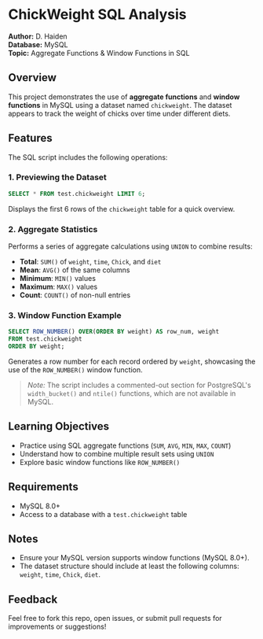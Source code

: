 # ChickWeight SQL Analysis

**Author:** D. Haiden  
**Database:** MySQL  
**Topic:** Aggregate Functions & Window Functions in SQL

## Overview

This project demonstrates the use of **aggregate functions** and **window functions** in MySQL using a dataset named `chickweight`. The dataset appears to track the weight of chicks over time under different diets.

## Features

The SQL script includes the following operations:

### 1. Previewing the Dataset
```sql
SELECT * FROM test.chickweight LIMIT 6;
```
Displays the first 6 rows of the `chickweight` table for a quick overview.

### 2. Aggregate Statistics
Performs a series of aggregate calculations using `UNION` to combine results:
- **Total**: `SUM()` of `weight`, `time`, `Chick`, and `diet`
- **Mean**: `AVG()` of the same columns
- **Minimum**: `MIN()` values
- **Maximum**: `MAX()` values
- **Count**: `COUNT()` of non-null entries

### 3. Window Function Example
```sql
SELECT ROW_NUMBER() OVER(ORDER BY weight) AS row_num, weight
FROM test.chickweight
ORDER BY weight;
```
Generates a row number for each record ordered by `weight`, showcasing the use of the `ROW_NUMBER()` window function.

> *Note:* The script includes a commented-out section for PostgreSQL's `width_bucket()` and `ntile()` functions, which are not available in MySQL.


## Learning Objectives

- Practice using SQL aggregate functions (`SUM`, `AVG`, `MIN`, `MAX`, `COUNT`)
- Understand how to combine multiple result sets using `UNION`
- Explore basic window functions like `ROW_NUMBER()`

## Requirements

- MySQL 8.0+
- Access to a database with a `test.chickweight` table

## Notes

- Ensure your MySQL version supports window functions (MySQL 8.0+).
- The dataset structure should include at least the following columns: `weight`, `time`, `Chick`, `diet`.

## Feedback

Feel free to fork this repo, open issues, or submit pull requests for improvements or suggestions!
